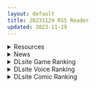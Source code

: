 ```yaml
---
layout: default
title: 20231129 RSS Reader
updated: 2023-11-29
---
```


<details class='content-parent'>
<summary>
Resources
</summary>
<details class='content-child'>
<summary>
<span class='rss-title'> 催眠奪女1-4机翻 </span> <a class='rss-link' href='https://www.south-plus.net/read.php?tid=2019821' target='_blank'>&nbsp;</a>
<div class='rss-published'> 🕛 20231128 16:25:58</div>
</summary>
シルキーズSAKURA 的催眠奪女1-4机翻
太懒了没有介绍，可以去シルキーズSAKURA 官网看一下介绍
大致是校园催眠夺取妹子，个人感觉拔作而已，不要带脑看


 解压码&nbsp;&nbsp;半夏，不要下载了，3跟4有问题
</details>
<details class='content-child'>
<summary>
<span class='rss-title'> [RJ01111622][紺色くらぶ]スク水少女快楽拷問シミュレーション[放課後の体育倉庫で止まない絶頂地獄] </span> <a class='rss-link' href='https://gmgard.com/gm124245' target='_blank'>&nbsp;</a>
<div class='rss-published'> 🕛 20231128 15:08:25</div>
</summary>
<img src="https://static.gmgard.us/Images/upload/44540281557344012.jpg" /><br /><p>【故事梗概】
放学后在更衣室被某人袭击的少女，月坂樱。
被戴上眼罩和口球被监禁在体育仓库。
被媚药弄得敏感的少女受到了激烈的快乐拷问。</p>
</details>
<details class='content-child'>
<summary>
<span class='rss-title'> [自购][RJ383882][仮性旅団]僕を理解してくれる 銀髪低音ふたなりのナースはTS(性転換)を強制する[916M] </span> <a class='rss-link' href='https://gmgard.com/gm124239' target='_blank'>&nbsp;</a>
<div class='rss-published'> 🕛 20231128 15:07:56</div>
</summary>
<img src="https://static.gmgard.us/Images/upload/16480280109299762.jpg" /><br /><p>是我们的老朋友大山老师，TS加扶她女护士组合，也很劲呢</p>
</details>
<details class='content-child'>
<summary>
<span class='rss-title'> [自购][RJ01070157][ドデカチワワ]フェラ抜き100回されないと出られない部屋 ~親友の元ヤン母ちゃん編~[3.14G] </span> <a class='rss-link' href='https://gmgard.com/gm124238' target='_blank'>&nbsp;</a>
<div class='rss-published'> 🕛 20231128 15:07:55</div>
</summary>
<img src="https://static.gmgard.us/Images/upload/18112280055410956.jpg" /><br /><p>这玩意听试听的时候是真的带劲，鸡儿都给嗦爆了</p>
</details>
<details class='content-child'>
<summary>
<span class='rss-title'> [无修正][未知字幕组][Green Bunny] 椿色のプリジオーネ 1-3 </span> <a class='rss-link' href='https://gmgard.com/gm124248' target='_blank'>&nbsp;</a>
<div class='rss-published'> 🕛 20231128 12:05:50</div>
</summary>
<img src="https://iili.io/JxBQzZv.gif" /><br /><p>父亲死后 继承遗产</p>
</details>
<details class='content-child'>
<summary>
<span class='rss-title'> (生肉)(神ノ叡智6)[とぎじる (とぎ)] 風共鳴感度2倍 (原神) </span> <a class='rss-link' href='https://gmgard.com/gm124247' target='_blank'>&nbsp;</a>
<div class='rss-published'> 🕛 20231128 12:04:58</div>
</summary>
<img src="https://static.gmgard.us/Images/upload/18699282004150498.jpg" /><br /><p>原神的伪娘 &times; 伪娘本。</p>
</details>
<details class='content-child'>
<summary>
<span class='rss-title'> [汉化者未知][P站ID=103091200][みなせ] 変なお茶飲んでふたなりになったフェルン×フリーレン (葬送のフリーレン) </span> <a class='rss-link' href='https://gmgard.com/gm124246' target='_blank'>&nbsp;</a>
<div class='rss-published'> 🕛 20231128 12:04:53</div>
</summary>
<img src="https://static.gmgard.us/Images/upload/19269282004110509.jpg" /><br /><p>葬送的芙莉莲的扶她百合本。菲伦误喝了奇怪的茶后长出了欧金金，于是找芙莉莲发泄了4页。</p>
</details>
<details class='content-child'>
<summary>
<span class='rss-title'> 恋活性格语音移植 </span> <a class='rss-link' href='https://gmgard.com/gm124244' target='_blank'>&nbsp;</a>
<div class='rss-published'> 🕛 20231128 07:10:32</div>
</summary>
<img src="https://static.gmgard.us/Images/upload/59743281334271918.jpg" /><br /><p>kks性格移植到kk</p>
</details>

</details>
<details class='content-parent'>
<summary>
News
</summary>

</details>
<details class='content-parent'>
<summary>
DLsite Game Ranking
</summary>
<details class='content-child'>
<summary>
<span class='rss-title'> スク水少女快楽拷問シミュレーション【放課後の体育倉庫で止まない絶頂地獄】 [紺色くらぶ] </span> <a class='rss-link' href='https://www.dlsite.com/maniax/work/=/product_id/RJ01111622.html' target='_blank'>&nbsp;</a>
<div class='rss-published'> 🕛 20231129 13:10:21</div>
</summary>
<img src ="http://img.dlsite.jp/modpub/images2/work/doujin/RJ01112000/RJ01111622_img_main.jpg"/><br/>体育倉庫で無理やりイカせ続ける!強制絶頂Live2Dフルアニメーション&フルボイス!
</details>
<details class='content-child'>
<summary>
<span class='rss-title'> 乳愛奴隷調教計画 [喘葉の森] </span> <a class='rss-link' href='https://www.dlsite.com/maniax/work/=/product_id/RJ432234.html' target='_blank'>&nbsp;</a>
<div class='rss-published'> 🕛 20231129 13:10:21</div>
</summary>
<img src ="http://img.dlsite.jp/modpub/images2/work/doujin/RJ433000/RJ432234_img_main.jpg"/><br/>パイズリオンリー調教ゲーム
</details>
<details class='content-child'>
<summary>
<span class='rss-title'> シードオブザデッド:チャームソング [TeamKRAMA] </span> <a class='rss-link' href='https://www.dlsite.com/maniax/work/=/product_id/RJ01109096.html' target='_blank'>&nbsp;</a>
<div class='rss-published'> 🕛 20231129 13:10:21</div>
</summary>
<img src ="http://img.dlsite.jp/modpub/images2/work/doujin/RJ01110000/RJ01109096_img_main.jpg"/><br/>ホームタウン最大の危機!?今度のSoDは強大な敵に銃とマイクで立ち向かう!?最強のアイドルを夢見る少女、えいのまるが新たなヒロインとして参戦! 素早い動きと二丁拳銃で、敵を翻弄する戦闘スタイルだ!  そしてホームタウンに迫りくる、強大な敵の影。 無数のZと共に進行してくる敵から街を守ることができるのか。大事な場所を守るため、ヒロインたちはとある計画を進めることに? 歌って踊って撃ち殺せ!アイドル計画が、今始まる。
</details>
<details class='content-child'>
<summary>
<span class='rss-title'> 温泉旅館のパイズリ怪異 [喘葉の森] </span> <a class='rss-link' href='https://www.dlsite.com/maniax/work/=/product_id/RJ345152.html' target='_blank'>&nbsp;</a>
<div class='rss-published'> 🕛 20231129 13:10:21</div>
</summary>
<img src ="http://img.dlsite.jp/modpub/images2/work/doujin/RJ346000/RJ345152_img_main.jpg"/><br/>パイズリオンリー探索ホラーゲーム
</details>
<details class='content-child'>
<summary>
<span class='rss-title'> シードオブザデッド:コンプリートエディション [TeamKRAMA] </span> <a class='rss-link' href='https://www.dlsite.com/maniax/work/=/product_id/RJ01119297.html' target='_blank'>&nbsp;</a>
<div class='rss-published'> 🕛 20231129 13:10:21</div>
</summary>
<img src ="http://img.dlsite.jp/modpub/images2/work/doujin/RJ01120000/RJ01119297_img_main.jpg"/><br/>可愛いあの子を守るため暴力とセックスが支配するZワールドで暴れまくれ!様々な武器を手にし、襲い掛かってくる怪物をぶっ殺せ! 彼女たちが怪我をしたときは即エッチでヒーリング!股間のマグナムも火を噴くぜ!彼女たちのハートも最高潮(エクスタシー)! 終わった世界で始まる新たな生活。主人公やヒロインたちに待ち受ける未来とは…!?
</details>

</details>
<details class='content-parent'>
<summary>
DLsite Voice Ranking
</summary>
<details class='content-child'>
<summary>
<span class='rss-title'> 【⭐️10日間限定3大特典付き⭐️】押しかけ同棲ギャル。誘惑JKリオちゃんとの甘々ラブハメ生活。【初恋えっち】 [桃色みんと] </span> <a class='rss-link' href='https://www.dlsite.com/maniax/work/=/product_id/RJ01112220.html' target='_blank'>&nbsp;</a>
<div class='rss-published'> 🕛 20231129 13:10:24</div>
</summary>
<img src ="http://img.dlsite.jp/modpub/images2/work/doujin/RJ01113000/RJ01112220_img_main.jpg"/><br/>あなたをどう見ても性的に愛してる従妹JKのリオちゃん。初恋の貴方と甘イチャ性活の為にやってきた♪ぐいぐい～っとえちえち誘惑してくる小悪魔JKリオちゃんは、意外と......?「このナマチチでぇ...イイコト...してあげちゃうんだけどなぁ...♪」
</details>
<details class='content-child'>
<summary>
<span class='rss-title'> 【蛀牙警告】與犬系女友的二人世界【中文音聲】 [Bedtime Story 被談聲聆] </span> <a class='rss-link' href='https://www.dlsite.com/maniax/work/=/product_id/RJ01116384.html' target='_blank'>&nbsp;</a>
<div class='rss-published'> 🕛 20231129 13:10:24</div>
</summary>
<img src ="http://img.dlsite.jp/modpub/images2/work/doujin/RJ01117000/RJ01116384_img_main.jpg"/><br/>正在熱戀期的兩人每分開一秒鐘都覺得煎熬,於是行動派的女友瞞著爸媽,搬離學校女宿住進你家了!
</details>
<details class='content-child'>
<summary>
<span class='rss-title'> ロリカワ淫魔と契約してえっちなことする話【ASMR版】 [むむむむ] </span> <a class='rss-link' href='https://www.dlsite.com/maniax/work/=/product_id/RJ01114087.html' target='_blank'>&nbsp;</a>
<div class='rss-published'> 🕛 20231129 13:10:24</div>
</summary>
<img src ="http://img.dlsite.jp/modpub/images2/work/doujin/RJ01115000/RJ01114087_img_main.jpg"/><br/>女子高教師で真正のJK好きのあなた。もちろん教え子に手を出すことはできず、また激務も重なり、性欲とストレスをため込む日々を送っていた。ある日、サキュバスが召喚できる魔導書を手に入れて、開くとリルルが召喚される。サキュバスJKのリルルは、高校の卒業条件のために人間の精液が必要だが、まだ誰とも契約を結べずに困っているという。性欲を持て余したJK好き教師と、人間の精液を欲するサキュバスJKのいちゃらぶ授業が今、始まるーー。
</details>
<details class='content-child'>
<summary>
<span class='rss-title'> 女が下等生物を支配する完全女性上位社会【わる～い調教師が反逆者の男を徹底的にマゾ犬調教して、びゅるびゅる敗北射精をさせる話】 [常世常闇所々] </span> <a class='rss-link' href='https://www.dlsite.com/maniax/work/=/product_id/RJ01065829.html' target='_blank'>&nbsp;</a>
<div class='rss-published'> 🕛 20231129 13:10:24</div>
</summary>
<img src ="http://img.dlsite.jp/modpub/images2/work/doujin/RJ01066000/RJ01065829_img_main.jpg"/><br/>完全女性上位社会で女に歯向かう革命軍リーダーをマゾ犬調教して、完全に屈服させるマゾ向けの話です。女達に拘束されてしまった主人公は二人の調教師から何度も精液を搾り取られます…左右からムチムチボディを密着され、耳元で甘く囁かれながら…ごめんなさい屈服射精、四つん這いマゾ犬調教…主人公は女に敗北する快感を教え込まれて、最後には女尊男卑思想に矯正されてしまいます…CV 陽向葵ゅか様,秋野かえで様
</details>
<details class='content-child'>
<summary>
<span class='rss-title'> 双子ロリ爆乳の媚び媚びお兄ちゃん誘惑【ロリ爆乳の双子が大好きなお兄ちゃんをメロメロにして、気持ちいいお漏らしぴゅっぴゅをさせる話】 [常世常闇所々] </span> <a class='rss-link' href='https://www.dlsite.com/maniax/work/=/product_id/RJ01096800.html' target='_blank'>&nbsp;</a>
<div class='rss-published'> 🕛 20231129 13:10:24</div>
</summary>
<img src ="http://img.dlsite.jp/modpub/images2/work/doujin/RJ01097000/RJ01096800_img_main.jpg"/><br/>ロリ爆乳の双子が大好きな親戚のお兄ちゃんを誘惑して、メロメロにさせてしまう甘々なマゾ向けの話です。女の子達に結婚を迫られるお兄ちゃん…左右から柔らかくて大きいおっぱいを押し付けられたり、耳を小さなお口でしゃぶられたり、少しずつ双子の魅力にハマっていきます…お兄ちゃんは魅惑的なロリ姉妹に負けてしまうのでしょうか?CV みもりあいの様
</details>

</details>
<details class='content-parent'>
<summary>
DLsite Comic Ranking
</summary>
<details class='content-child'>
<summary>
<span class='rss-title'> 家が湿気過ぎて生えてきた幻覚誘発するキノコを誤食して発情したあとのあれやこれ [捕食少女] </span> <a class='rss-link' href='https://www.dlsite.com/maniax/work/=/product_id/RJ01114389.html' target='_blank'>&nbsp;</a>
<div class='rss-published'> 🕛 20231129 13:10:27</div>
</summary>
<img src ="http://img.dlsite.jp/modpub/images2/work/doujin/RJ01115000/RJ01114389_img_main.jpg"/><br/>これはごく普通すぎて普通でしかない一人の女子大学生の日常ストーリーです。 家の中が湿気てキノコが生えることになり、好奇心からそのキノコを誤って摂取した結果、幻覚を体験します。本文は52ページ。特典のおまけ2枚付きです。
</details>
<details class='content-child'>
<summary>
<span class='rss-title'> 婦警とくすぐり誘拐犯 [Nisusu] </span> <a class='rss-link' href='https://www.dlsite.com/maniax/work/=/product_id/RJ01117320.html' target='_blank'>&nbsp;</a>
<div class='rss-published'> 🕛 20231129 13:10:27</div>
</summary>
<img src ="http://img.dlsite.jp/modpub/images2/work/doujin/RJ01118000/RJ01117320_img_main.jpg"/><br/>誘拐犯の罠にかかった婦警、彼女を待っているのは終わらないくすぐり地獄だけだ
</details>
<details class='content-child'>
<summary>
<span class='rss-title'> 女子校の性欲処理係として編入した男子生徒による記録 [あのんの大洪水伝説] </span> <a class='rss-link' href='https://www.dlsite.com/maniax/work/=/product_id/RJ439801.html' target='_blank'>&nbsp;</a>
<div class='rss-published'> 🕛 20231129 13:10:27</div>
</summary>
<img src ="http://img.dlsite.jp/modpub/images2/work/doujin/RJ440000/RJ439801_img_main.jpg"/><br/>これは女子校でただ一人の男子である『性欲処理係』のあなたと 欲求不満なドスケベ女子達との濃厚変態プレイの記録である──… 女子校に編入させられたあなたを待っていたのは、思春期でムラムラが止まらない女の子たちとの淫らな日々!?溜まりに溜まった性欲とこじれまくった性癖を解放すべく、 あの手この手であなたに変態プレイを求めてくる彼女達… ド淫乱なニオイフェチ女子に囲まれた、スケベ過ぎる学園性活!
</details>
<details class='content-child'>
<summary>
<span class='rss-title'> ヒル○ャールの肉床～波沫の章～ [可老家] </span> <a class='rss-link' href='https://www.dlsite.com/maniax/work/=/product_id/RJ01100852.html' target='_blank'>&nbsp;</a>
<div class='rss-published'> 🕛 20231129 13:10:27</div>
</summary>
<img src ="http://img.dlsite.jp/modpub/images2/work/doujin/RJ01101000/RJ01100852_img_main.jpg"/><br/>敗北したヒロインが魔物に捕まり、日々輪姦され、やがて孕み袋肉奴隷に堕ちる話。
</details>
<details class='content-child'>
<summary>
<span class='rss-title'> 悪い子には制裁を2 [ミスターほっけ] </span> <a class='rss-link' href='https://www.dlsite.com/maniax/work/=/product_id/RJ01115194.html' target='_blank'>&nbsp;</a>
<div class='rss-published'> 🕛 20231129 13:10:27</div>
</summary>
<img src ="http://img.dlsite.jp/modpub/images2/work/doujin/RJ01116000/RJ01115194_img_main.jpg"/><br/>娘をイジメる生意気なクラスメイトをマゾ奴隷に堕とす『悪い子には制裁を』の続編!
</details>

</details>
